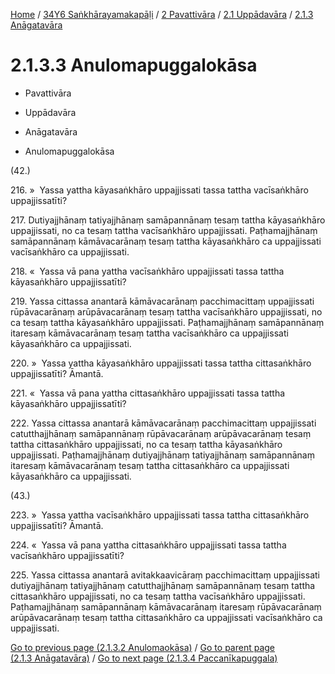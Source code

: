 
[Home](/) / [34Y6 Saṅkhārayamakapāḷi](../../...md) / [2 Pavattivāra](../...md) / [2.1 Uppādavāra](...md) / [2.1.3 Anāgatavāra](../34Y6/2/2.1/2.1.3.md)

# 2.1.3.3 Anulomapuggalokāsa

* Pavattivāra

* Uppādavāra

* Anāgatavāra

* Anulomapuggalokāsa

(42.)

216\. »  Yassa yattha kāyasaṅkhāro uppajjissati tassa tattha vacīsaṅkhāro uppajjissatīti?

217\. Dutiyajjhānaṃ tatiyajjhānaṃ samāpannānaṃ tesaṃ tattha kāyasaṅkhāro uppajjissati, no ca tesaṃ tattha vacīsaṅkhāro uppajjissati. Paṭhamajjhānaṃ samāpannānaṃ kāmāvacarānaṃ tesaṃ tattha kāyasaṅkhāro ca uppajjissati vacīsaṅkhāro ca uppajjissati.

218\. «  Yassa vā pana yattha vacīsaṅkhāro uppajjissati tassa tattha kāyasaṅkhāro uppajjissatīti?

219\. Yassa cittassa anantarā kāmāvacarānaṃ pacchimacittaṃ uppajjissati rūpāvacarānaṃ arūpāvacarānaṃ tesaṃ tattha vacīsaṅkhāro uppajjissati, no ca tesaṃ tattha kāyasaṅkhāro uppajjissati. Paṭhamajjhānaṃ samāpannānaṃ itaresaṃ kāmāvacarānaṃ tesaṃ tattha vacīsaṅkhāro ca uppajjissati kāyasaṅkhāro ca uppajjissati.

220\. »  Yassa yattha kāyasaṅkhāro uppajjissati tassa tattha cittasaṅkhāro uppajjissatīti? Āmantā.

221\. «  Yassa vā pana yattha cittasaṅkhāro uppajjissati tassa tattha kāyasaṅkhāro uppajjissatīti?

222\. Yassa cittassa anantarā kāmāvacarānaṃ pacchimacittaṃ uppajjissati catutthajjhānaṃ samāpannānaṃ rūpāvacarānaṃ arūpāvacarānaṃ tesaṃ tattha cittasaṅkhāro uppajjissati, no ca tesaṃ tattha kāyasaṅkhāro uppajjissati. Paṭhamajjhānaṃ dutiyajjhānaṃ tatiyajjhānaṃ samāpannānaṃ itaresaṃ kāmāvacarānaṃ tesaṃ tattha cittasaṅkhāro ca uppajjissati kāyasaṅkhāro ca uppajjissati.

(43.)

223\. »  Yassa yattha vacīsaṅkhāro uppajjissati tassa tattha cittasaṅkhāro uppajjissatīti? Āmantā.

224\. «  Yassa vā pana yattha cittasaṅkhāro uppajjissati tassa tattha vacīsaṅkhāro uppajjissatīti?

225\. Yassa cittassa anantarā avitakkaavicāraṃ pacchimacittaṃ uppajjissati dutiyajjhānaṃ tatiyajjhānaṃ catutthajjhānaṃ samāpannānaṃ tesaṃ tattha cittasaṅkhāro uppajjissati, no ca tesaṃ tattha vacīsaṅkhāro uppajjissati. Paṭhamajjhānaṃ samāpannānaṃ kāmāvacarānaṃ itaresaṃ rūpāvacarānaṃ arūpāvacarānaṃ tesaṃ tattha cittasaṅkhāro ca uppajjissati vacīsaṅkhāro ca uppajjissati.

[Go to previous page (2.1.3.2 Anulomaokāsa)](2.1.3.2.md) / [Go to parent page (2.1.3 Anāgatavāra)](../34Y6/2/2.1/2.1.3.md) / [Go to next page (2.1.3.4 Paccanīkapuggala)](2.1.3.4.md)


